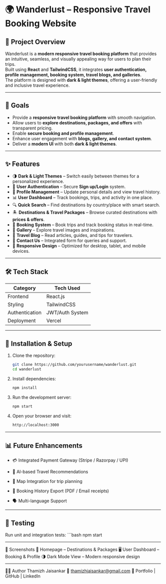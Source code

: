 # 🌍 Wanderlust – Responsive Travel Booking Website  

## 📖 Project Overview 
Wanderlust is a **modern responsive travel booking platform** that provides an intuitive, seamless, and visually appealing way for users to plan their trips.  
Built using **React** and **TailwindCSS**, it integrates **user authentication, profile management, booking system, travel blogs, and galleries**.  
The platform is designed with **dark & light themes**, offering a user-friendly and inclusive travel experience.    

---

## 🎯 Goals  
- Provide a **responsive travel booking platform** with smooth navigation.  
- Allow users to **explore destinations, packages, and offers** with transparent pricing.  
- Enable **secure booking and profile management**.  
- Enhance user engagement with **blogs, gallery, and contact system**.  
- Deliver a **modern UI** with both **dark & light themes**.  

---

## ✨ Features  

- 🌗 **Dark & Light Themes** – Switch easily between themes for a personalized experience.  
- 👤 **User Authentication** – Secure **Sign up/Login** system.  
- 📝 **Profile Management** – Update personal details and view travel history.  
- 📊 **User Dashboard** – Track bookings, trips, and activity in one place.  
- 🔍 **Quick Search** – Find destinations by country/place with smart search.  
- 🏝️ **Destinations & Travel Packages** – Browse curated destinations with **prices & offers**.  
- 🧾 **Booking System** – Book trips and track booking status in real-time.  
- 📸 **Gallery** – Explore travel images and inspirations.  
- 📰 **Travel Blog** – Read articles, guides, and tips for travelers.  
- 📩 **Contact Us** – Integrated form for queries and support.  
- 📱 **Responsive Design** – Optimized for desktop, tablet, and mobile devices.  

---

## 🛠️ Tech Stack  

| Category         | Tech Used          |  
|------------------|--------------------|  
| Frontend         | React.js           |  
| Styling          | TailwindCSS        |  
| Authentication   | JWT/Auth System    |  
| Deployment       | Vercel   |  

---

## 🚀 Installation & Setup  

1. Clone the repository:  
   ```bash
   git clone https://github.com/yourusername/wanderlust.git
   cd wanderlust
2. Install dependencies:
   ```bash
   npm install

3. Run the development server:
   ```bash
   npm start

4. Open your browser and visit:
   ```bash
   http://localhost:3000

---

## 📊 Future Enhancements

- 💳 Integrated Payment Gateway (Stripe / Razorpay / UPI)

- 🤖 AI-based Travel Recommendations

- 📍 Map Integration for trip planning

- 🛫 Booking History Export (PDF / Email receipts)

- 🗣️ Multi-language Support

---

## 🧪 Testing
Run unit and integration tests:
    ```bash
    npm start

---

📸 Screenshots
📱 Homepage – Destinations & Packages
🖥️ User Dashboard – Booking & Profile
🌗 Dark Mode View – Modern responsive design

---

👨‍💻 Author
Thamizh Jaisankar
📧 thamizhjaisankar@gmail.com
🔗 Portfolio | GitHub | LinkedIn




